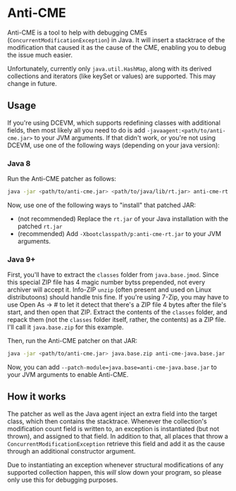 # Anti-CME

Anti-CME is a tool to help with debugging CMEs (`ConcurrentModificationException`) in Java.
It will insert a stacktrace of the modification that caused it as the cause of the CME, enabling you to debug the issue much easier.

Unfortunately, currently only `java.util.HashMap`, along with its derived collections and iterators (like keySet or values) are supported. This may change in future.

## Usage

If you're using DCEVM, which supports redefining classes with additional fields, then most likely all you need to do is add `-javaagent:<path/to/anti-cme.jar>` to your JVM arguments. If that didn't work, or you're not using DCEVM, use one of the following ways (depending on your java version):

### Java 8

Run the Anti-CME patcher as follows:
```bash
java -jar <path/to/anti-cme.jar> <path/to/java/lib/rt.jar> anti-cme-rt.jar
```

Now, use one of the following ways to "install" that patched JAR:

 * (not recommended) Replace the `rt.jar` of your Java installation with the patched `rt.jar`
 * (recommended) Add `-Xbootclasspath/p:anti-cme-rt.jar` to your JVM arguments.

### Java 9+

First, you'll have to extract the `classes` folder from `java.base.jmod`.
Since this special ZIP file has 4 magic number bytss prepended, not every archiver will accept it. Info-ZIP `unzip` (often present and used on Linux distributoons) should handle tnis fine.
If you're using 7-Zip, you may have to use Open As -> # to let it detect that there's a ZIP file 4 bytes after the file's start, and then open that ZIP.
Extract the contents of the `classes` folder, and repack them (not the `classes` folder itself, rather, the contents) as a ZIP file. I'll call it `java.base.zip` for this example.

Then, run the Anti-CME patcher on that JAR:
```bash
java -jar <path/to/anti-cme.jar> java.base.zip anti-cme-java.base.jar
```

Now, you can add `--patch-module=java.base=anti-cme-java.base.jar` to your JVM arguments to enable Anti-CME.

## How it works

The patcher as well as the Java agent inject an extra field into the target class, which then contains the stacktrace.
Whenever the collection's modification count field is written to, an exception is instantiated (but not thrown), and assigned to that field.
In addition to that, all places that throw a `ConcurrentModificationException` retrieve this field and add it as the cause through an additional constructor argument.

Due to instantiating an exception whenever structural modifications of any supported collection happen, this _will_ slow down your program, so please only use this for debugging purposes.
